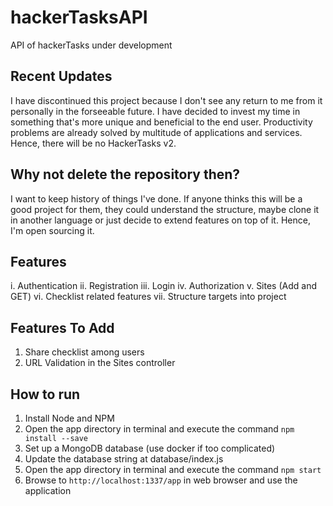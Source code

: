 # hackerTasksAPI
API of hackerTasks under development


## Recent Updates

I have discontinued this project because I don't see any return to me from it personally in the forseeable future. I have decided to invest my time in something that's more unique and beneficial to the end user. Productivity problems are already solved by multitude of applications and services. Hence, there will be no HackerTasks v2. 

## Why not delete the repository then?

I want to keep history of things I've done. If anyone thinks this will be a good project for them, they could understand the structure, maybe clone it in another language or just decide to extend features on top of it. Hence, I'm open sourcing it. 


## Features
i. Authentication
ii. Registration
iii. Login
iv. Authorization
v. Sites (Add and GET)
vi. Checklist related features
vii. Structure targets into project 

## Features To Add

1. Share checklist among users
1. URL Validation in the Sites controller


## How to run
1. Install Node and NPM
1. Open the app directory in terminal and execute the command `npm install --save`
1. Set up a MongoDB database (use docker if too complicated)
1. Update the database string at database/index.js 
1. Open the app directory in terminal and execute the command `npm start`
1. Browse to `http://localhost:1337/app` in web browser and use the application
